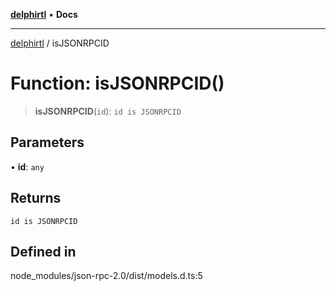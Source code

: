 [**delphirtl**](../README.md) • **Docs**

***

[delphirtl](../globals.md) / isJSONRPCID

# Function: isJSONRPCID()

> **isJSONRPCID**(`id`): `id is JSONRPCID`

## Parameters

• **id**: `any`

## Returns

`id is JSONRPCID`

## Defined in

node\_modules/json-rpc-2.0/dist/models.d.ts:5
